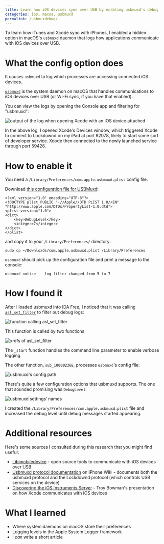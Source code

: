 ```yaml
---
title: Learn how iOS devices sync over USB by enabling usbmuxd's debug logs
categories: ios, macos, usbmuxd
permalink: /usbmuxdebug/
---
```

To learn how iTunes and Xcode sync with iPhones, I enabled a hidden option in macOS's `usbmuxd` daemon that logs how applications communicate with iOS devices over USB.

# What the config option does

It causes `usbmuxd` to log which processes are accessing connected iOS devices.

[`usbmuxd`](https://www.theiphonewiki.com/wiki/Usbmux) is the system daemon on macOS that handles communications to iOS devices over USB (or Wi-Fi sync, if you have that enabled).

You can view the logs by opening the Console app and filtering for "usbmuxd":

![output of the log when opening Xcode with an iOS device attached](/assets/blog/usbmuxdebug/usbmuxd_log_cropped.png)

In the above log, I opened Xcode's Devices window, which triggered Xcode to connect to Lockdownd on my iPad at port 62078, likely to start some sort of developer service. Xcode then connected to the newly launched service through port 59426.

# How to enable it

You need a `/Library/Preferences/com.apple.usbmuxd.plist` config file.

Download [this configuration file for USBMuxd](/assets/usbmuxddebug/com.apple.usbmuxd.plist):

```
<?xml version="1.0" encoding="UTF-8"?>
<!DOCTYPE plist PUBLIC "-//Apple//DTD PLIST 1.0//EN" "http://www.apple.com/DTDs/PropertyList-1.0.dtd">
<plist version="1.0">
<dict>
	<key>DebugLevel</key>
	<integer>7</integer>
</dict>
</plist>
```

and copy it to your `/Library/Preferences/` directory:

```
sudo cp ~/Downloads/com.apple.usbmuxd.plist /Library/Preferences
```

`usbmuxd` should pick up the configuration file and print a message to the console:

```
usbmuxd	notice    log filter changed from 5 to 7
```

# How I found it

After I loaded usbmuxd into IDA Free, I noticed that it was calling [`asl_set_filter`](https://developer.apple.com/library/archive/documentation/System/Conceptual/ManPages_iPhoneOS/man3/asl_set_filter.3.html) to filter out debug logs:

![function calling asl_set_filter](/assets/blog/usbmuxdebug/usbmuxd_set_filter.png)

This function is called by two functions.

![xrefs of asl_set_filter](/assets/blog/usbmuxdebug/usbmuxd_xrefs.png)

The `_start` function handles the command line parameter to enable verbose logging.

The other function, `sub_10000236E`, processes `usbmuxd`'s config file:

![usbmuxd's config path](/assets/blog/usbmuxdebug/usbmuxd_configpath.png)

There's quite a few configuration options that usbmuxd supports. The one that sounded promising was `DebugLevel`:

![usbmuxd settings' names](/assets/blog/usbmuxdebug/usbmuxd_settings_names.png)

I created the `/Library/Preferences/com.apple.usbmuxd.plist` file and increased the debug level until debug messages started appearing.

# Additional resources

Here's some sources I consulted during this research that you might find useful:

- [Libimobiledevice](https://github.com/libimobiledevice/libimobiledevice) - open source tools to communicate with iOS devices over USB
- [Usbmuxd protocol documentation](https://www.theiphonewiki.com/wiki/Usbmux) on iPhone Wiki - documents both the usbmuxd protocol and the Lockdownd protocol (which controls USB services on the device)
- [Discovering the iOS Instruments Server](https://github.com/troybowman/dtxmsg/blob/master/slides.pdf) - Troy Bowman's presentation on how Xcode communicates with iOS devices

# What I learned

- Where system daemons on macOS store their preferences
- Logging levels in the Apple System Logger framework
- I _can_ write a short article